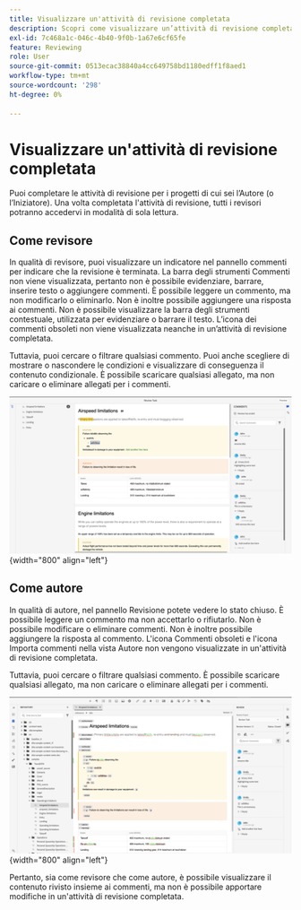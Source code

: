 ```yaml
---
title: Visualizzare un'attività di revisione completata
description: Scopri come visualizzare un’attività di revisione completata come revisore o autore in AEM Guides.
exl-id: 7c468a1c-046c-4b40-9f0b-1a67e6cf65fe
feature: Reviewing
role: User
source-git-commit: 0513ecac38840a4cc649758bd1180edff1f8aed1
workflow-type: tm+mt
source-wordcount: '298'
ht-degree: 0%

---
```


# Visualizzare un&#39;attività di revisione completata

Puoi completare le attività di revisione per i progetti di cui sei l’Autore (o l’Iniziatore). Una volta completata l&#39;attività di revisione, tutti i revisori potranno accedervi in modalità di sola lettura.

## Come revisore

In qualità di revisore, puoi visualizzare un indicatore nel pannello commenti per indicare che la revisione è terminata. La barra degli strumenti Commenti non viene visualizzata, pertanto non è possibile evidenziare, barrare, inserire testo o aggiungere commenti. È possibile leggere un commento, ma non modificarlo o eliminarlo. Non è inoltre possibile aggiungere una risposta ai commenti. Non è possibile visualizzare la barra degli strumenti contestuale, utilizzata per evidenziare o barrare il testo. L’icona dei commenti obsoleti non viene visualizzata neanche in un’attività di revisione completata.

Tuttavia, puoi cercare o filtrare qualsiasi commento. Puoi anche scegliere di mostrare o nascondere le condizioni e visualizzare di conseguenza il contenuto condizionale. È possibile scaricare qualsiasi allegato, ma non caricare o eliminare allegati per i commenti.

![](images/complete-task-reviewer.png){width="800" align="left"}


## Come autore

In qualità di autore, nel pannello Revisione potete vedere lo stato chiuso. È possibile leggere un commento ma non accettarlo o rifiutarlo. Non è possibile modificare o eliminare commenti. Non è inoltre possibile aggiungere la risposta al commento. L&#39;icona Commenti obsoleti e l&#39;icona Importa commenti nella vista Autore non vengono visualizzate in un&#39;attività di revisione completata.

Tuttavia, puoi cercare o filtrare qualsiasi commento. È possibile scaricare qualsiasi allegato, ma non caricare o eliminare allegati per i commenti.

![](images/completed-task-author.png){width="800" align="left"}

Pertanto, sia come revisore che come autore, è possibile visualizzare il contenuto rivisto insieme ai commenti, ma non è possibile apportare modifiche in un&#39;attività di revisione completata.
